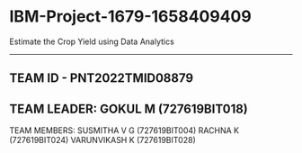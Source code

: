 # IBM-Project-1679-1658409409
Estimate the Crop Yield using Data Analytics

--------------------------------

TEAM ID - PNT2022TMID08879
--------------------------------
TEAM LEADER:
  GOKUL M (727619BIT018)
  ------------------------------
TEAM MEMBERS:
  SUSMITHA V G (727619BIT004)
  RACHNA K (727619BIT024)
  VARUNVIKASH K (727619BIT028)
 

